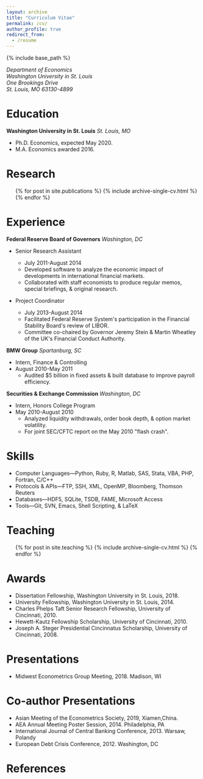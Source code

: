 ```yaml
---
layout: archive
title: "Curriculum Vitae"
permalink: /cv/
author_profile: true
redirect_from:
  - /resume
---
```


{% include base_path %}

<address>
  Department of Economics<br /> Washington University in St. Louis<br /> One Brookings Drive<br />  St. Louis, MO 63130-4899<br /> 
</address>

Education
======
**Washington University in St. Louis**
_St. Louis, MO_
* Ph.D. Economics, expected May 2020.
* M.A. Economics awarded 2016.

Research
======
  <ul>{% for post in site.publications %}
    {% include archive-single-cv.html %}
  {% endfor %}</ul>

Experience
======
**Federal Reserve Board of Governors**
_Washington, DC_
* Senior Research Assistant 
  * July 2011-August 2014
  * Developed software to analyze the economic impact of developments in international financial markets. 
  * Collaborated with staff economists to produce regular memos, special briefings, & original research.

* Project Coordinator 
  * July 2013-August 2014
  * Facilitated Federal Reserve System's participation in the Financial Stability Board's review of LIBOR. 
  * Committee co-chaired by Governor Jeremy Stein & Martin Wheatley of the UK's Financial Conduct Authority.

**BMW Group**
_Spartanburg, SC_
* Intern, Finance & Controlling 
* August 2010-May 2011
  * Audited $5 billion in fixed assets & built database to improve payroll efficiency.

**Securities & Exchange Commission**
_Washington, DC_
* Intern, Honors College Program 
* May 2010-August 2010
  * Analyzed liquidity withdrawals, order book depth, & option market volatility.
  * For joint SEC/CFTC report on the May 2010 "flash crash".
  
Skills
======
* Computer Languages—Python, Ruby, R, Matlab, SAS, Stata, VBA, PHP, Fortran, C/C++
* Protocols & APIs—FTP, SSH, XML, OpenMP, Bloomberg, Thomson Reuters
* Databases—HDF5, SQLite, TSDB, FAME, Microsoft Access
* Tools—Git, SVN, Emacs, Shell Scripting, & LaTeX 

Teaching
======
  <ul>{% for post in site.teaching %}
    {% include archive-single-cv.html %}
  {% endfor %}</ul>
  
Awards
======
* Dissertation Fellowship, Washington University in St. Louis, 2018.
* University Fellowship, Washington University in St. Louis, 2014.
* Charles Phelps Taft Senior Research Fellowship, University of Cincinnati, 2010.
* Hewett-Kautz Fellowship Scholarship, University of Cincinnati, 2010.
* Joseph A. Steger Presidential Cincinnatus Scholarship, University of Cincinnati, 2008.

Presentations
======
* Midwest Econometrics Group Meeting, 2018. Madison, WI

Co-author Presentations
======
* Asian Meeting of the Econometrics Society, 2019, Xiamen,China.
* AEA Annual Meeting Poster Session, 2014. Philadelphia, PA
* International Journal of Central Banking Conference, 2013. Warsaw, Polandy
* European Debt Crisis Conference, 2012. Washington, DC
 
References
======
